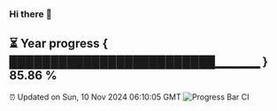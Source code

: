 ### Hi there 👋
⏳ Year progress { █████████████████████████▁▁▁▁▁ } 85.86 %
---
⏰ Updated on Sun, 10 Nov 2024 06:10:05 GMT
![Progress Bar CI](https://github.com/Moyi321/Moyi321/workflows/Progress%20Bar%20CI/badge.svg)
